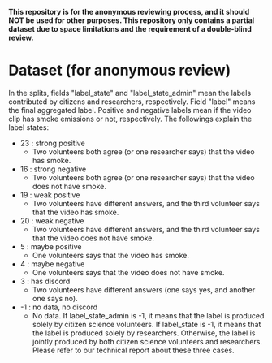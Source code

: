 **This repository is for the anonymous reviewing process, and it should NOT be used for other purposes. This repository only contains a partial dataset due to space limitations and the requirement of a double-blind review.**

# Dataset (for anonymous review)

In the splits, fields "label_state" and "label_state_admin" mean the labels contributed by citizens and researchers, respectively. Field "label" means the final aggregated label. Positive and negative labels mean if the video clip has smoke emissions or not, respectively. The followings explain the label states:
- 23 : strong positive
  - Two volunteers both agree (or one researcher says) that the video has smoke.
- 16 : strong negative
  - Two volunteers both agree (or one researcher says) that the video does not have smoke.
- 19 : weak positive
  - Two volunteers have different answers, and the third volunteer says that the video has smoke.
- 20 : weak negative
  - Two volunteers have different answers, and the third volunteer says that the video does not have smoke.
- 5 : maybe positive
  - One volunteers says that the video has smoke.
- 4 : maybe negative
  - One volunteers says that the video does not have smoke.
- 3 : has discord
  - Two volunteers have different answers (one says yes, and another one says no).
- -1 : no data, no discord
  - No data. If label_state_admin is -1, it means that the label is produced solely by citizen science volunteers. If label_state is -1, it means that the label is produced solely by researchers. Otherwise, the label is jointly produced by both citizen science volunteers and researchers. Please refer to our technical report about these three cases.
